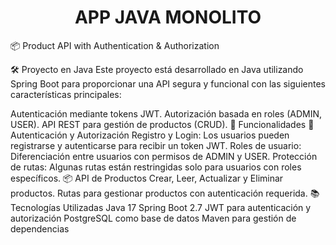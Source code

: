 <h1 align="center"> APP JAVA MONOLITO </h1>

📦 Product API with Authentication & Authorization

🛠️ Proyecto en Java
Este proyecto está desarrollado en Java utilizando Spring Boot para proporcionar una API segura y funcional con las siguientes características principales:

Autenticación mediante tokens JWT.
Autorización basada en roles (ADMIN, USER).
API REST para gestión de productos (CRUD).
🚀 Funcionalidades
🔐 Autenticación y Autorización
Registro y Login: Los usuarios pueden registrarse y autenticarse para recibir un token JWT.
Roles de usuario: Diferenciación entre usuarios con permisos de ADMIN y USER.
Protección de rutas: Algunas rutas están restringidas solo para usuarios con roles específicos.
📦 API de Productos
Crear, Leer, Actualizar y Eliminar productos.
Rutas para gestionar productos con autenticación requerida.
📚 Tecnologías Utilizadas
Java 17
Spring Boot 2.7
JWT para autenticación y autorización
PostgreSQL como base de datos
Maven para gestión de dependencias
